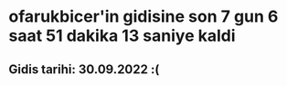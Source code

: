 # ofarukbicer'in gidisine son 7 gun 6 saat 51 dakika 13 saniye kaldi

## Gidis tarihi: 30.09.2022 :(